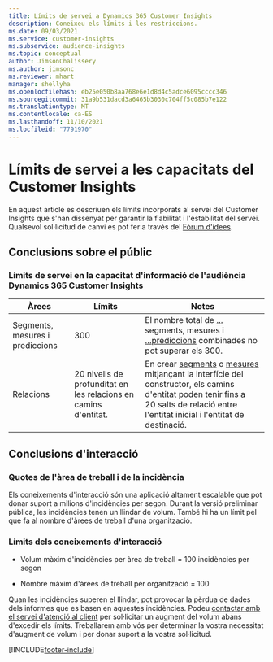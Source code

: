 ```yaml
---
title: Límits de servei a Dynamics 365 Customer Insights
description: Coneixeu els límits i les restriccions.
ms.date: 09/03/2021
ms.service: customer-insights
ms.subservice: audience-insights
ms.topic: conceptual
author: JimsonChalissery
ms.author: jimsonc
ms.reviewer: mhart
manager: shellyha
ms.openlocfilehash: eb25e050b8aa768e6e1d8d4c5adce6095cccc346
ms.sourcegitcommit: 31a9b531dacd3a6465b3030c704ff5c085b7e122
ms.translationtype: MT
ms.contentlocale: ca-ES
ms.lasthandoff: 11/10/2021
ms.locfileid: "7791970"
---
```

# <a name="service-limits-in-customer-insights-capabilities"></a>Límits de servei a les capacitats del Customer Insights

En aquest article es descriuen els límits incorporats al servei del Customer Insights que s'han dissenyat per garantir la fiabilitat i l'estabilitat del servei. Qualsevol sol·licitud de canvi es pot fer a través del [Fòrum d'idees](https://go.microsoft.com/fwlink/?linkid=2074172). 

## <a name="audience-insights"></a>Conclusions sobre el públic

### <a name="service-limits-in-dynamics-365-customer-insights-audience-insights-capability"></a>Límits de servei en la capacitat d'informació de l'audiència Dynamics 365 Customer Insights

| Àrees  | Límits  | Notes |
|-------------|---------------------------------------------------------------------|---------------------------------------------------------------------|
| Segments, mesures i prediccions | 300  | El nombre total de [...](audience-insights/segments.md) segments, mesures i [...](audience-insights/measures.md)[prediccions](audience-insights/predictions.md) combinades no pot superar els 300.  |
| Relacions | 20 nivells de profunditat en les relacions en camins d'entitat. | En crear [segments](audience-insights/segments.md) o [mesures](audience-insights/measures.md) mitjançant la interfície del constructor, els camins d'entitat poden tenir fins a 20 salts de relació entre l'entitat inicial i l'entitat de destinació.  |


## <a name="engagement-insights"></a>Conclusions d'interacció

### <a name="workspace-and-event-quotas"></a>Quotes de l'àrea de treball i de la incidència

Els coneixements d'interacció són una aplicació altament escalable que pot donar suport a milions d'incidències per segon. Durant la versió preliminar pública, les incidències tenen un llindar de volum. També hi ha un límit pel que fa al nombre d'àrees de treball d'una organització.

### <a name="engagement-insights-limits"></a>Límits dels coneixements d'interacció

- Volum màxim d'incidències per àrea de treball = 100 incidències per segon

- Nombre màxim d'àrees de treball per organització = 100

Quan les incidències superen el llindar, pot provocar la pèrdua de dades dels informes que es basen en aquestes incidències. Podeu [contactar amb el servei d'atenció al client](https://go.microsoft.com/fwlink/?linkid=2145734) per sol·licitar un augment del volum abans d'excedir els límits. Treballarem amb vós per determinar la vostra necessitat d'augment de volum i per donar suport a la vostra sol·licitud.


[!INCLUDE[footer-include](includes/footer-banner.md)]
